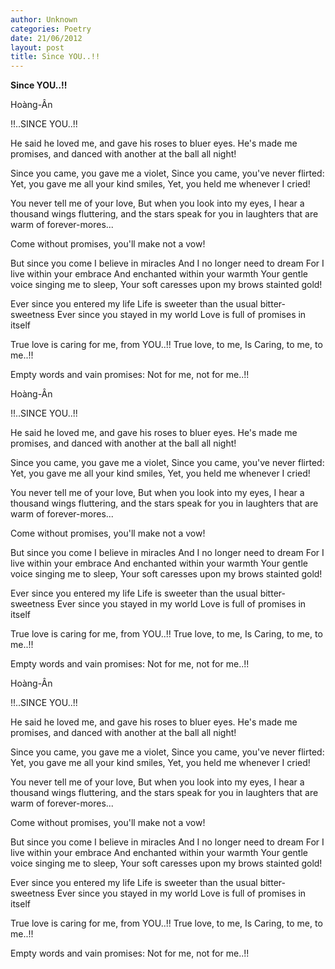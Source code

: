 ```yaml
---
author: Unknown
categories: Poetry
date: 21/06/2012
layout: post
title: Since YOU..!!
---
```


**Since YOU..!!**

Hoàng-Ân

!!..SINCE YOU..!!


He said he loved me,
and gave his roses to bluer eyes.
He's made me promises,
and danced with another at the ball all night!

Since you came, you gave me a violet,
Since you came, you've never flirted:
Yet, you gave me all your kind smiles,
Yet, you held me whenever I cried!

You never tell me of your love,
But when you look into my eyes,
I hear a thousand wings fluttering,
and the stars speak for you in
laughters that are warm of forever-mores...

Come without promises, you'll make not a vow!

But since you come I believe in miracles
And I no longer need to dream
For I live within your embrace
And enchanted within your warmth
Your gentle voice singing me to sleep,
Your soft caresses upon my brows stainted gold!

Ever since you
entered my life
Life is sweeter than the usual bitter-sweetness
Ever since you
stayed in my world
Love is full of promises in itself

True love is caring for me, from YOU..!!
True love, to me, Is Caring,
to me, to me..!!

Empty words and vain promises:
Not for me, not for me..!!

Hoàng-Ân

!!..SINCE YOU..!!


He said he loved me,
and gave his roses to bluer eyes.
He's made me promises,
and danced with another at the ball all night!

Since you came, you gave me a violet,
Since you came, you've never flirted:
Yet, you gave me all your kind smiles,
Yet, you held me whenever I cried!

You never tell me of your love,
But when you look into my eyes,
I hear a thousand wings fluttering,
and the stars speak for you in
laughters that are warm of forever-mores...

Come without promises, you'll make not a vow!

But since you come I believe in miracles
And I no longer need to dream
For I live within your embrace
And enchanted within your warmth
Your gentle voice singing me to sleep,
Your soft caresses upon my brows stainted gold!

Ever since you
entered my life
Life is sweeter than the usual bitter-sweetness
Ever since you
stayed in my world
Love is full of promises in itself

True love is caring for me, from YOU..!!
True love, to me, Is Caring,
to me, to me..!!

Empty words and vain promises:
Not for me, not for me..!!

Hoàng-Ân

!!..SINCE YOU..!!


He said he loved me,
and gave his roses to bluer eyes.
He's made me promises,
and danced with another at the ball all night!

Since you came, you gave me a violet,
Since you came, you've never flirted:
Yet, you gave me all your kind smiles,
Yet, you held me whenever I cried!

You never tell me of your love,
But when you look into my eyes,
I hear a thousand wings fluttering,
and the stars speak for you in
laughters that are warm of forever-mores...

Come without promises, you'll make not a vow!

But since you come I believe in miracles
And I no longer need to dream
For I live within your embrace
And enchanted within your warmth
Your gentle voice singing me to sleep,
Your soft caresses upon my brows stainted gold!

Ever since you
entered my life
Life is sweeter than the usual bitter-sweetness
Ever since you
stayed in my world
Love is full of promises in itself

True love is caring for me, from YOU..!!
True love, to me, Is Caring,
to me, to me..!!

Empty words and vain promises:
Not for me, not for me..!!
